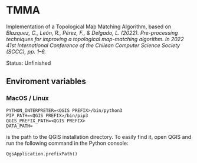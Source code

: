 # TMMA
Implementation of a Topological Map Matching Algorithm, based on _Blazquez, C., León, R., Pérez, F., & Delgado, L. (2022). Pre-processing techniques for improving a topological map-matching algorithm. In 2022 41st International Conference of the Chilean Computer Science Society (SCCC), pp. 1–6._

Status: Unfinished

## Enviroment variables
### MacOS / Linux
```
PYTHON_INTERPRETER=<QGIS PREFIX>/bin/python3
PIP_PATH=<QGIS PREFIX>/bin/pip3
QGIS_PREFIX_PATH=<QGIS PREFIX>
DATA_PATH=
```
<QGIS PREFIX> is the path to the QGIS installation directory. To easily find it, open QGIS and run the following command in the Python console:
```
QgsApplication.prefixPath()
```

